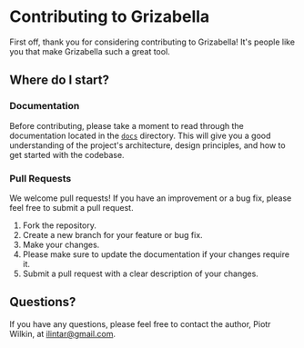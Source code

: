 # Contributing to Grizabella

First off, thank you for considering contributing to Grizabella! It's people like you that make Grizabella such a great tool.

## Where do I start?

### Documentation

Before contributing, please take a moment to read through the documentation located in the [`docs`](./docs) directory. This will give you a good understanding of the project's architecture, design principles, and how to get started with the codebase.

### Pull Requests

We welcome pull requests! If you have an improvement or a bug fix, please feel free to submit a pull request.

1.  Fork the repository.
2.  Create a new branch for your feature or bug fix.
3.  Make your changes.
4.  Please make sure to update the documentation if your changes require it.
5.  Submit a pull request with a clear description of your changes.

## Questions?

If you have any questions, please feel free to contact the author, Piotr Wilkin, at <ilintar@gmail.com>.